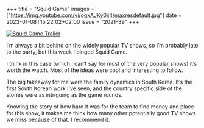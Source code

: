 +++
title       = "Squid Game"
images      =  ["https://img.youtube.com/vi/oqxAJKy0ii4/maxresdefault.jpg"]
date        = 2023-01-08T15:22:02+02:00
issue       = "2021-39"
+++

[![Squid Game Trailer](https://img.youtube.com/vi/oqxAJKy0ii4/maxresdefault.jpg)](https://youtu.be/oqxAJKy0ii4)

I’m always a bit behind on the widely popular TV shows, so I’m probably late to the party, but this week I binged Squid Game.

I think in this case (which I can’t say for most of the very popular shows) it’s worth the watch. Most of the ideas were cool and interesting to follow.

The big takeaway for me were the family dynamics in South Korea. It’s the first South Korean work I’ve seen, and the country specific side of the stories were as intriguing as the game rounds.

Knowing the story of how hard it was for the team to find money and place for this show, it makes me think how many other potentially good TV shows we miss because of that. I recommend it.
